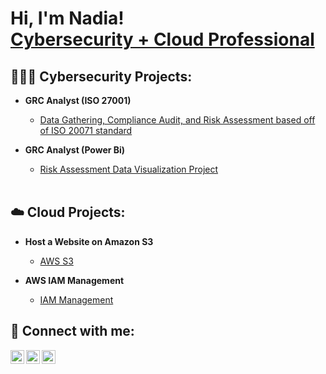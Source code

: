 <h1>Hi, I'm Nadia! <br/><a href="https://github.com/nadiaford">Cybersecurity + Cloud Professional</a>

<h2>👩🏾‍💻 Cybersecurity Projects:</h2>

- <b>GRC Analyst (ISO 27001)</b>
  - [Data Gathering, Compliance Audit, and Risk Assessment based off of ISO 20071 standard](https://github.com/nadiaford/GRC-ISO27001)

- <b>GRC Analyst (Power Bi)</b>
  - [Risk Assessment Data Visualization Project](https://github.com/nadiaford/GRC-Data-Visualization-Power-Bi)
 
  <br />

<h2>☁️ Cloud Projects:</h2>
  
- <b>Host a Website on Amazon S3</b>
  - [AWS S3](https://github.com/nadiaford/Host-a-Website-on-Amazon-S3)
 
 
- <b>AWS IAM Management</b>
   - [IAM Management](https://github.com/nadiaford/AWS-IAM-Management)

<h2> 🤳 Connect with me:</h2>

[<img align="left" alt="JoshMadakor | Twitter" width="22px" src="https://cdn.jsdelivr.net/npm/simple-icons@v3/icons/twitter.svg" />][twitter]
[<img align="left" alt="JoshMadakor | LinkedIn" width="22px" src="https://cdn.jsdelivr.net/npm/simple-icons@v3/icons/linkedin.svg" />][linkedin]
[<img align="left" alt="JoshMadakor | Instagram" width="22px" src="https://cdn.jsdelivr.net/npm/simple-icons@v3/icons/instagram.svg" />][instagram]

[twitter]: https://twitter.com/nadiaintech
[instagram]: https://www.instagram.com/nadiaintech/
[linkedin]: https://linkedin.com/in/nadiaford
